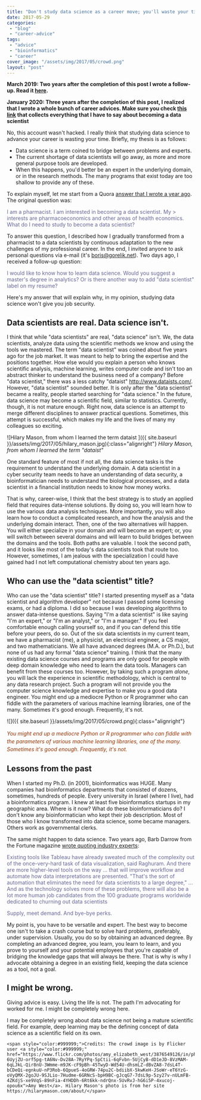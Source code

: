 ```yaml
---
title: "Don't study data science as a career move; you'll waste your time!"
date: 2017-05-29
categories: 
 - "blog"
 - "career-advice"
tags: 
 - "advice"
 - "bioinformatics"
 - "career"
cover_image: "/assets/img/2017/05/crowd.png"
layout: "post"
---
```


**March 2019: Two years after the completion of this post I wrote a follow-up. Read it [here](https://gorelik.net/2019/03/07/the-data-science-umbrella-or-should-you-study-data-science-as-a-career-move-the-2019-edition/).**

**January 2020: Three years after the completion of this post, I realized that I wrote a whole bunch of career advices. Make sure you check [this link](https://gorelik.net/category/career-advice/) that collects everything that I have to say about becoming a  data scientist**

No, this account wasn't hacked. I really think that studying data science to advance your career is wasting your time. Briefly, my thesis is as follows:

* Data science is a term coined to bridge between problems and experts.
* The current shortage of data scientists will go away, as more and more general purpose tools are developed.
* When this happens, you'd better be an expert in the underlying domain, or in the research methods. The many programs that exist today are too shallow to provide any of these.


To explain myself, let me start from a Quora [answer that I wrote a year ago](https://www.quora.com/I-am-a-pharmacist-I-am-interested-in-becoming-a-data-scientist-My-interests-are-pharmacoeconomics-and-other-areas-of-health-economics-What-do-I-need-to-study-to-become-a-data-scientist/answer/Boris-Gorelik). The original question was:

<span style="color:#666699;">I am a pharmacist. I am interested in becoming a data scientist. My &gt; interests are pharmacoeconomics and other areas of health economics. What do I need to study to become a data scientist?</span>

To answer this question, I described how I gradually transformed from a pharmacist to a data scientists by continuous adaptation to the new challenges of my professional career. In the end, I invited anyone to ask personal questions via e-mail (it's boris@gorelik.net). Two days ago, I received a follow-up question:

<span style="color:#666699;">I would like to know how to learn data science. Would you suggest a master's degree in analytics? Or is there another way to add "data scientist" label on my resume?</span>

Here's my answer that will explain why, in my opinion, studying data science won't give you job security.

## Data scientists are real. Data science isn't.

I think that while "data scientists" are real, "data science" isn't. We, the data scientists, analyze data using the scientific methods we know and using the tools we mastered. The term "data scientist" was coined about five years ago for the job market. It was meant to help to bring the expertise and the positions together. How else would you explain a person who knows scientific analysis, machine learning, writes computer code and isn't too an abstract thinker to understand the business need of a company? Before "data scientist," there was a less catchy "dataist" http://www.dataists.com/. However, "data scientist" sounded better. It is only after the "data scientist" became a reality, people started searching for "data science." In the future, data science may become a scientific field, similar to statistics. Currently, though, it is not mature enough. Right now, data science is an attempt to merge different disciplines to answer practical questions. Sometimes, this attempt is successful, which makes my life and the lives of many my colleagues so exciting.

![Hilary Mason, from whom I learned the term dataist ]({{ site.baseurl }}/assets/img/2017/05/hilary_mason.jpg){:class="alignright"}
*Hilary Mason, from whom I learned the term "dataist"*

One standard feature of most if not all, the data science tasks is the requirement to understand the underlying domain. A data scientist in a cyber security team needs to have an understanding of data security, a bioinformatician needs to understand the biological processes, and a data scientist in a financial institution needs to know how money works.

That is why, career-wise, I think that the best strategy is to study an applied field that requires data-intense solutions. By doing so, you will learn how to use the various data analysis techniques. More importantly, you will also learn how to conduct a complicated research, and how the analysis and the underlying domain interact. Then, one of the two alternatives will happen. You will either specialize in your domain and will become an expert; or, you will switch between several domains and will learn to build bridges between the domains and the tools. Both paths are valuable. I took the second path, and it looks like most of the today's data scientists took that route too. However, sometimes, I am jealous with the specialization I could have gained had I not left computational chemistry about ten years ago.

## Who can use the "data scientist" title?

Who can use the "data scientist" title? I started presenting myself as a "data scientist and algorithm developer" not because I passed some licensing exams, or had a diploma. I did so because I was developing algorithms to answer data-intense questions. Saying "I'm a data scientist" is like saying "I'm an expert," or "I'm an analyst," or "I'm a manager." If you feel comfortable enough calling yourself so, and if you can defend this title before your peers, do so. Out of the six data scientists in my current team, we have a pharmacist (me), a physicist, an electrical engineer, a CS major, and two mathematicians. We all have advanced degrees (M.A. or Ph.D.), but none of us had any formal "data science" training. I think that the many existing data science courses and programs are only good for people with deep domain knowledge who need to learn the data tools. Managers can benefit from these courses too. However, by taking such a program *alone*, you will lack the experience in scientific methodology, which is central to any data research project. Such a program will not provide you the computer science knowledge and expertise to make you a good data engineer. You might end up a mediocre Python or R programmer who can fiddle with the parameters of various machine learning libraries, one of the many. Sometimes it's good enough. Frequently, it's not.

![]({{ site.baseurl }}/assets/img/2017/05/crowd.png){:class="alignright"}

<span style="line-height:1.5;"><span style="color:#993300;"><em>You might end up a mediocre Python or R programmer who can fiddle with the parameters of various machine learning libraries, one of the many. Sometimes it's good enough. Frequently, it's not.</em></span></span>

## Lessons from the past

When I started my Ph.D. (in 2001), bioinformatics was HUGE. Many companies had bioinformatics departments that consisted of dozens, sometimes, hundreds of people. Every university in Israel (where I live), had a bioinformatics program. I knew at least five bioinformatics startups in my geographic area. Where is it now? What do these bioinformaticians do? I don't know any bioinformatician who kept their job description. Most of those who I know transformed into data science, some became managers. Others work as governmental clerks.

The same might happen to data science. Two years ago, Barb Darrow from the Fortune magazine [wrote quoting industry experts](http://fortune.com/2015/05/21/data-science-white-hot/):

<span style="color:#666699;">Existing tools like Tableau have already sweated much of the complexity out of the once-very-hard task of data visualization, said Raghuram. And there are more higher-level tools on the way ... that will improve workflow and automate how data interpretations are presented. "That's the sort of automation that eliminates the need for data scientists to a large degree," ... </span><span style="color:#666699;">And as the technology solves more of these problems, there will also be a lot more human job candidates from the 100 graduate programs worldwide dedicated to churning out data scientists</span>

<span style="color:#666699;">Supply, meet demand. And bye-bye perks.</span>

My point is, you have to be versatile and expert. The best way to become one isn't to take a crash course but to solve hard problems, preferably, under supervision. Usually, you do so by obtaining an advanced degree. By completing an advanced degree, you learn, you learn to learn, and you prove to yourself and your potential employees that you're capable of bridging the knowledge gaps that will always be there. That is why is why I advocate obtaining a degree in an existing field, keeping the data science as a tool, not a goal.

## I might be wrong.

Giving advice is easy. Living the life is not. The path I'm advocating for worked for me. I might be completely wrong here.

I may be completely wrong about data science not being a mature scientific field. For example, deep learning may be the defining concept of data science as a scientific field on its own.

    <span style="color:#999999;">Credits: The crowd image is by Flicker user <a style="color:#999999;" href="https://www.flickr.com/photos/amy_elizabeth_west/3876549126/in/photolist-6UyjZU-orf5pg-tA6Nv-Dv28A-7RyYPq-5pCtii-6qFvbn-5UjCyB-dD1eJD-8VzMAM-6qLJkL-Qir8nU-3Wmme-m9JK-cF9pBh-45TwyD-Wd54U-dhsmLZ-dBvZA8-7dsL4T-bCDeQi-egnkuU-nP3Rob-6QpueS-4oGRW-74pu2C-bdiibX-5kwKeH-JSoWr-eT6YzG-oVyQMX-2goJU-9SJLio-7Hudme-6GRNcS-bpH9BC-gJcqG7-7dsL9p-5zy27v-nULmFB-4ZKdjS-xe9VqS-89nFia-4YHDDh-6Rt6kk-ndrQnx-5UvRvJ-hG6i5P-4xucoj-opou6x">Amy West</a>. Hilary Mason's photo is from her site https://hilarymason.com/about/</span>
